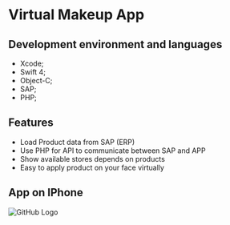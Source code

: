 # Virtual Makeup App


## Development environment and languages
- Xcode;
- Swift 4;
- Object-C;
- SAP;
- PHP;


## Features
- Load Product data from SAP (ERP)
- Use PHP for API to communicate between SAP and APP
- Show available stores depends on products
- Easy to apply product on your face virtually


## App on IPhone
![GitHub Logo](/img/lash.gif)

